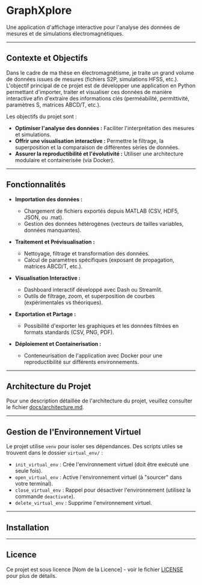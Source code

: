 # GraphXplore

Une application d'affichage interactive pour l'analyse des données de mesures et de simulations électromagnétiques.

---

## Contexte et Objectifs

Dans le cadre de ma thèse en électromagnétisme, je traite un grand volume de données issues de mesures (fichiers S2P, simulations HFSS, etc.). L'objectif principal de ce projet est de développer une application en Python permettant d'importer, traiter et visualiser ces données de manière interactive afin d'extraire des informations clés (perméabilité, permittivité, paramètres S, matrices ABCD/T, etc.).

Les objectifs du projet sont :
- **Optimiser l'analyse des données :** Faciliter l'interprétation des mesures et simulations.
- **Offrir une visualisation interactive :** Permettre le filtrage, la superposition et la comparaison de différentes séries de données.
- **Assurer la reproductibilité et l'évolutivité :** Utiliser une architecture modulaire et containerisée (via Docker).

---

## Fonctionnalités

- **Importation des données :**
  - Chargement de fichiers exportés depuis MATLAB (CSV, HDF5, JSON, ou .mat).
  - Gestion des données hétérogènes (vecteurs de tailles variables, données manquantes).

- **Traitement et Prévisualisation :**
  - Nettoyage, filtrage et transformation des données.
  - Calcul de paramètres spécifiques (exposant de propagation, matrices ABCD/T, etc.).

- **Visualisation Interactive :**
  - Dashboard interactif développé avec Dash ou Streamlit.
  - Outils de filtrage, zoom, et superposition de courbes (expérimentales vs théoriques).

- **Exportation et Partage :**
  - Possibilité d'exporter les graphiques et les données filtrées en formats standards (CSV, PNG, PDF).

- **Déploiement et Containerisation :**
  - Conteneurisation de l'application avec Docker pour une reproductibilité sur différents environnements.

---

## Architecture du Projet

Pour une description détaillée de l'architecture du projet, veuillez consulter le fichier [docs/architecture.md](docs/architecture.md).

---

## Gestion de l'Environnement Virtuel

Le projet utilise `venv` pour isoler ses dépendances. Des scripts utiles se trouvent dans le dossier `virtual_env/` :

- `init_virtual_env` : Crée l'environnement virtuel (doit être exécuté une seule fois).
- `open_virtual_env` : Active l'environnement virtuel (à "sourcer" dans votre terminal).
- `close_virtual_env` : Rappel pour désactiver l'environnement (utilisez la commande `deactivate`).
- `delete_virtual_env` : Supprime l'environnement virtuel.

---

## Installation

---

## Licence

Ce projet est sous licence [Nom de la Licence] - voir le fichier [LICENSE](LICENSE) pour plus de détails.
